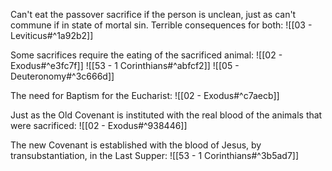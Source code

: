 
Can't eat the passover sacrifice if the person is unclean, just as can't commune if in state of mortal sin. Terrible consequences for both:
![[03 - Leviticus#^1a92b2]]


Some sacrifices require the eating of the sacrificed animal:
![[02 - Exodus#^e3fc7f]]
![[53 - 1 Corinthians#^abfcf2]]
![[05 - Deuteronomy#^3c666d]]




The need for Baptism for the Eucharist:
![[02 - Exodus#^c7aecb]]

Just as the Old Covenant is instituted with the real blood of the animals that were sacrificed:
![[02 - Exodus#^938446]]

The new Covenant is established with the blood of Jesus, by transubstantiation, in the Last Supper:
![[53 - 1 Corinthians#^3b5ad7]]




